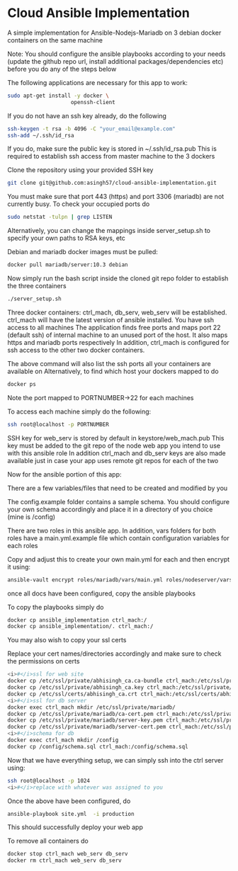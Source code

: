# Cloud Ansible Implementation

A simple implementation for Ansible-Nodejs-Mariadb on 3 debian docker containers on the same machine

Note: You should configure the ansible playbooks according to your needs (update the github repo url, install additional packages/dependencies etc) before you do any of the steps below

The following applications are necessary for this app to work:
```bash
sudo apt-get install -y docker \
					openssh-client
```

	
If you do not have an ssh key already, do the following
```bash
ssh-keygen -t rsa -b 4096 -C "your_email@example.com"
ssh-add ~/.ssh/id_rsa
```

If you do, make sure the public key is stored in ~/.ssh/id_rsa.pub
This is required to establish ssh access from master machine to the 3 dockers
	
	
Clone the repository using your provided SSH key
```bash
git clone git@github.com:asingh57/cloud-ansible-implementation.git	
```

You must make sure that port 443 (https) and port 3306 (mariadb) are not currently busy. To check your occupied ports do
```bash
sudo netstat -tulpn | grep LISTEN
```

Alternatively, you can change the mappings inside server_setup.sh to specify your own paths to RSA keys, etc

Debian and mariadb docker images must be pulled:
```bash
docker pull mariadb/server:10.3 debian
```

Now simply run the bash script inside the cloned git repo folder to establish the three containers
```bash
./server_setup.sh
```

Three docker containers: ctrl_mach, db_serv, web_serv will be established. ctrl_mach will have the latest version of ansible installed. You have ssh access to all machines
The application finds free ports and maps port 22 (default ssh) of internal machine to an unused port of the host. It also maps https and mariadb ports respectively
In addition, ctrl_mach is configured for ssh access to the other two docker containers.

The above command will also list the ssh ports all your containers are available on
Alternatively, to find which host your dockers mapped to do
```bash
docker ps
```
Note the port mapped to PORTNUMBER->22 for each machines

To access each machine simply do the following:
```bash
ssh root@localhost -p PORTNUMBER
```

SSH key for web_serv is stored by default in keystore/web_mach.pub
This key must be added to the git repo of the node web app you intend to use with this ansible role
In addition ctrl_mach and db_serv keys are also made available just in case your app uses remote git repos for each of the two

Now for the ansible portion of this app:

There are a few variables/files that need to be created and modified by you

The config.example folder contains a sample schema. You should configure your own schema accordingly and place it in a directory of you choice (mine is /config)

There are two roles in this ansible app.
In addition, vars folders for both roles have a main.yml.example file which contain configuration variables for each roles 

Copy and adjust this to create your own main.yml for each and then encrypt it using:
```bash
ansible-vault encrypt roles/mariadb/vars/main.yml roles/nodeserver/vars/main.yml
```

once all docs have been configured, copy the ansible playbooks

To copy the playbooks simply do
```bash
docker cp ansible_implementation ctrl_mach:/
docker cp ansible_implementation/. ctrl_mach:/
```
You may also wish to copy your ssl certs

Replace your cert names/directories accordingly and make sure to check the permissions on certs
```bash
<i>#</i>ssl for web site
docker cp /etc/ssl/private/abhisingh_ca.ca-bundle ctrl_mach:/etc/ssl/private/abhisingh_ca.ca-bundle
docker cp /etc/ssl/private/abhisingh_ca.key ctrl_mach:/etc/ssl/private/abhisingh_ca.key 
docker cp /etc/ssl/certs/abhisingh_ca.crt ctrl_mach:/etc/ssl/certs/abhisingh_ca.crt
<i>#</i>ssl for db server
docker exec ctrl_mach mkdir /etc/ssl/private/mariadb/
docker cp /etc/ssl/private/mariadb/ca-cert.pem ctrl_mach:/etc/ssl/private/mariadb/ca-cert.pem
docker cp /etc/ssl/private/mariadb/server-key.pem ctrl_mach:/etc/ssl/private/mariadb/server-key.pem
docker cp /etc/ssl/private/mariadb/server-cert.pem ctrl_mach:/etc/ssl/private/mariadb/server-cert.pem
<i>#</i>schema for db
docker exec ctrl_mach mkdir /config
docker cp /config/schema.sql ctrl_mach:/config/schema.sql
```

Now that we have everything setup, we can simply ssh into the ctrl server using:
```bash
ssh root@localhost -p 1024 
<i>#</i>replace with whatever was assigned to you
```

Once the above have been configured, do
```bash
ansible-playbook site.yml  -i production
```

This should successfully deploy your web app


To remove all containers do
```bash
docker stop ctrl_mach web_serv db_serv
docker rm ctrl_mach web_serv db_serv
```




